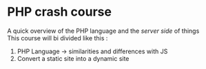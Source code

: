 # PHP crash course
A quick overview of the PHP language and the *server side* of things<br>
This course will bi divided like this :

1. PHP Language → similarities and differences with JS
2. Convert a static site into a dynamic site